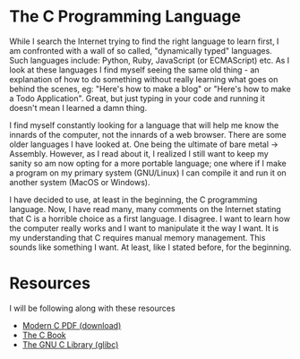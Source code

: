 # The C Programming Language

While I search the Internet trying to find the right language to learn
first, I am confronted with a wall of so called, "dynamically typed"
languages. Such languages include: Python, Ruby, JavaScript (or ECMAScript)
etc. As I look at these languages I find myself seeing the same old thing -
an explanation of how to do something without really learning what goes
on behind the scenes, eg: "Here's how to make a blog" or "Here's how
to make a Todo Application". Great, but just typing in your code and 
running it doesn't mean I learned a damn thing. 

I find myself constantly looking for a language that will help me know
the innards of the computer, not the innards of a web browser. There
are some older languages I have looked at. One being the ultimate of
bare metal -> Assembly. However, as I read about it, I realized I still
want to keep my sanity so am now opting for a more portable language; one
where if I make a program on my primary system (GNU/Linux) I can compile it and
run it on another system (MacOS or Windows). 

I have decided to use, at least in the beginning, the C programming
language. Now, I have read many, many comments on the Internet stating
that C is a horrible choice as a first language. I disagree. I want to
learn how the computer really works and I want to manipulate it the way
I want. It is my understanding that C requires manual memory management.
This sounds like something I want. At least, like I stated before, for the 
beginning.

# Resources

I will be following along with these resources
* [Modern C PDF (download)](https://gforge.inria.fr/frs/download.php/latestfile/5298/ModernC.pdf)
* [The C Book](https://publications.gbdirect.co.uk//c_book/)
* [The GNU C Library (glibc)](https://www.gnu.org/software/libc/documentation.html)

